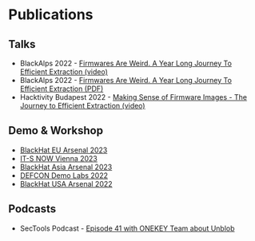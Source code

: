# Publications

## Talks

- BlackAlps 2022 - [Firmwares Are Weird. A Year Long Journey To Efficient Extraction (video)](https://www.youtube.com/watch?v=PZ_gw85PcgY)
- BlackAlps 2022 - [Firmwares Are Weird. A Year Long Journey To Efficient Extraction (PDF)](https://www.blackalps.ch/ba-22/files/talks/BlackAlps22-Kaiser.pdf)
- Hacktivity Budapest 2022 - [Making Sense of Firmware Images - The Journey to Efficient Extraction (video)](https://www.youtube.com/watch?v=TmmKmhBnf9I)

## Demo & Workshop

- [BlackHat EU Arsenal 2023](https://www.blackhat.com/eu-23/arsenal/schedule/index.html#unblob-a-firmware-extraction-framework-35757)
- [IT-S NOW Vienna 2023](https://its-now.science/?schedule#1W13)
- [BlackHat Asia Arsenal 2023](https://www.blackhat.com/asia-23/arsenal/schedule/index.html#unblob-30358)
- [DEFCON Demo Labs 2022](https://forum.defcon.org/node/242253)
- [BlackHat USA Arsenal 2022](https://www.blackhat.com/us-22/arsenal/schedule/#unblob-26664)

## Podcasts

- SecTools Podcast - [Episode 41 with ONEKEY Team about Unblob](https://infoseccampus.com/podcast/sectools-e41-onekey-unblob/)
